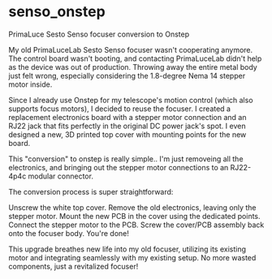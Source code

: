# senso_onstep
PrimaLuce Sesto Senso focuser conversion to Onstep

My old PrimaLuceLab Sesto Senso focuser wasn't cooperating anymore. The control board wasn't booting, and contacting PrimaLuceLab didn't help as the device was out of production. Throwing away the entire metal body just felt wrong, especially considering the 1.8-degree Nema 14 stepper motor inside.

Since I already use Onstep for my telescope's motion control (which also supports focus motors), I decided to reuse the focuser. I created a replacement electronics board with a stepper motor connection and an RJ22 jack that fits perfectly in the original DC power jack's spot. I even designed a new, 3D printed top cover with mounting points for the new board.

This "conversion" to onstep is really simple.. I'm just removeing all the electronics, and bringing out the stepper motor connections to an RJ22-4p4c modular connector.

The conversion process is super straightforward:

Unscrew the white top cover.
Remove the old electronics, leaving only the stepper motor.
Mount the new PCB in the cover using the dedicated points.
Connect the stepper motor to the PCB.
Screw the cover/PCB assembly back onto the focuser body.
You're done!

This upgrade breathes new life into my old focuser, utilizing its existing motor and integrating seamlessly with my existing setup. No more wasted components, just a revitalized focuser!
